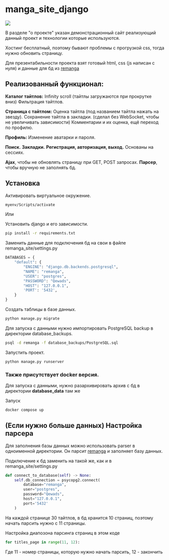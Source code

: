 # manga_site_django

![](https://drive.google.com/file/d/1KaluSrwv3eB8FyyOt3IWGKbekpmFRqDU/view?usp=sharing)


В разделе "о проекте" указан демонстрационный сайт реализующий данный проект и технологии которые используются.

Хостинг бесплатный, поэтому бывают проблемы с прогрузкой css, тогда нужно обновить страницу.

Для презентабильности проекта взят готовый html, css (js написан с нуля) и данные для бд из [remanga](https://remanga.org/)

## Реализованный функционал: 

**Каталог тайтлов:**
    Infinity scroll (тайтлы загружаются при прокрутке вниз)
    Фильтрация тайтлов.

**Страница с тайтлом:**
    Оценка тайтла (под названием тайтла нажать на звезду).
    Сохранение тайтла в закладки. (сделал без WebSocket, чтобы не увеличивать зависимости)
    Комментарии и их оценка, ещё переход по профилю.

**Профиль:**
    Изменение аватарки и пароля.

**Поиск.**
**Закладки.**
**Регистрация, авторизация, выход.** Основаны на сессиях.

**Ajax**, чтобы не обновлять страницу при GET, POST запросах.
**Парсер**, чтобы вручную не заполнять бд.

## Установка

Активировать виртуальное окружение. 
```bash
myenv/Scripts/activate
```

Или

Установить django и его зависимости. 
```bash
pip install -r requirements.txt
```

Заменить данные для подключения бд на свои в файле remanga_site/settings.py 

```python
DATABASES = {
    "default": {
        "ENGINE": "django.db.backends.postgresql",
        "NAME": "remanga",
        "USER": "postgres",
        "PASSWORD": "Qewads",
        "HOST": "127.0.0.1",
        'PORT': '5432',
    }
}
```

Создать таблицы в базе данных. 
```bash
python manage.py migrate
```

Для запуска с данными нужно импортировать PostgreSQL backup в директории database_backups. 
```bash
psql -d remanga -f database_backups/PostgreSQL.sql
```

Запустить проект. 
```bash
python manage.py runserver
```

### Также присутствует docker версия. 

Для запуска с данными, нужно разархивировать архив с бд в директории **database_data** там же

Запуск  
```bash 
docker compose up 
```

## (Если нужно больше данных) Настройка парсера
Для заполнения базы данных можно использовать parser в одноименной директории. 
Он парсит [remanga](https://remanga.org/) и заполняет базу данных.

Подключение к бд заменить на такой же, как и в remanga_site/settings.py 

```python
def connect_to_database(self) -> None:
    self.db_connection = psycopg2.connect(
        database="remanga",
        user="postgres",
        password="Qewads",
        host="127.0.0.1",
        port='5432'
    )
```

На каждой странице 30 тайтлов, в бд хранится 10 страниц, поэтому начать парсить нужно с 11 страницы.

Настройка диапозона парсинга страниц в этом коде
```python
for titles_page in range(11, 12):
```

Где 11 - номер страницы, которую нужно начать парсить, 12 - закончить

